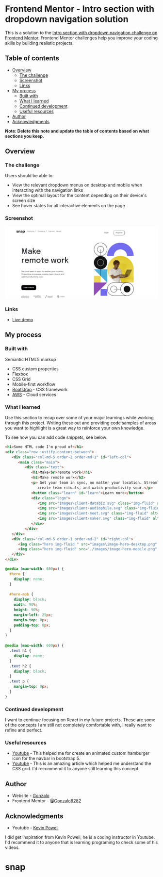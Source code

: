 # Frontend Mentor - Intro section with dropdown navigation solution

This is a solution to the [Intro section with dropdown navigation challenge on Frontend Mentor](https://www.frontendmentor.io/challenges/intro-section-with-dropdown-navigation-ryaPetHE5). Frontend Mentor challenges help you improve your coding skills by building realistic projects.

## Table of contents

- [Overview](#overview)
  - [The challenge](#the-challenge)
  - [Screenshot](#screenshot)
  - [Links](#links)
- [My process](#my-process)
  - [Built with](#built-with)
  - [What I learned](#what-i-learned)
  - [Continued development](#continued-development)
  - [Useful resources](#useful-resources)
- [Author](#author)
- [Acknowledgments](#acknowledgments)

**Note: Delete this note and update the table of contents based on what sections you keep.**

## Overview

### The challenge

Users should be able to:

- View the relevant dropdown menus on desktop and mobile when interacting with the navigation links
- View the optimal layout for the content depending on their device's screen size
- See hover states for all interactive elements on the page

### Screenshot

![This is an image](1.png)

### Links

- [Live demo](https://gonzalo6282.github.io/)

## My process

### Built with

Semantic HTML5 markup

- CSS custom properties
- Flexbox
- CSS Grid
- Mobile-first workflow
- [Bootstrap](https://getbootstrap.com/) - CSS framework
- [AWS](https://signin.aws.amazon.com/) - Cloud services

### What I learned

Use this section to recap over some of your major learnings while working through this project. Writing these out and providing code samples of areas you want to highlight is a great way to reinforce your own knowledge.

To see how you can add code snippets, see below:

```html
<h1>Some HTML code I'm proud of</h1>
<div class="row justify-content-between">
   <div class="col-md-5 order-2 order-md-1" id="left-col">
      <main class="main">
         <div class="text">
            <h1>Make<br>remote work</h1>
            <h2>Make remote work</h2>
            <p> Get your team in sync, no matter your location. Streamline processes,
               create team rituals, and watch productivity soar.</p>
            <button class="learn" id="learn">Learn more</button>
            <div class="logo">
               <img src="images\client-databiz.svg" class="img-fluid" alt="">
               <img src="images\client-audiophile.svg" class="img-fluid" alt="">
               <img src="images\client-meet.svg" class="img-fluid" alt="">
               <img src="images\client-maker.svg" class="img-fluid" alt="">
            </div>
         </div>
   </div>
   <div class="col-md-5 order-1 order-md-2" id="right-col">
      <img class="hero img-fluid " src="images\image-hero-desktop.png" id="hero" alt="">
      <img class="hero img-fluid" src="./images/image-hero-mobile.png" id="hero-mob" alt="">
   </div>
</div>
```

```css
@media (max-width: 600px) {
  #hero {
    display: none;
  }

  #hero-mob {
    display: block;
    width: 90%;
    height: 90%;
    margin-left: 25px;
    margin-top: 0px;
    padding-top: 0px;
  }
}

@media (max-width: 600px) {
  .text h1 {
    display: none;
  }
  .text h2 {
    display: block;
  }
  .text p {
    margin-top: 0px;
  }
}
```

### Continued development

I want to continue focusing on React in my future projects. These are some of the concepts I am still not completely comfortable with, I really want to refine and perfect.

### Useful resources

- [Youtube](https://youtu.be/_MrShB9fh7U) - This helped me for create an animated custom hamburger icon for the navbar in bootstrap 5.
- [Youtube](https://youtu.be/rg7Fvvl3taU) - This is an amazing article which helped me understand the CSS grid. I'd recommend it to anyone still learning this concept.

## Author

- Website - [Gonzalo](http://gpena.co.uk)
- Frontend Mentor - [@Gonzalo6282](https://www.frontendmentor.io/profile/yourusername)

## Acknowledgments

- Youtube - [Kevin Powell](https://www.youtube.com/kepowob)

I did get inspiration from Kevin Powell, he is a coding instructor in Youtube. I'd recommend it to anyone that is learning programing to check some of his videos.
# snap
